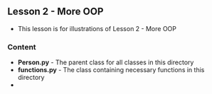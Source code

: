 ## Lesson 2 - More OOP

- This lesson is for illustrations of Lesson 2 - More OOP

### Content
- **Person.py** - The parent class for all classes in this directory
- **functions.py** - The class containing necessary functions in this directory
- 
